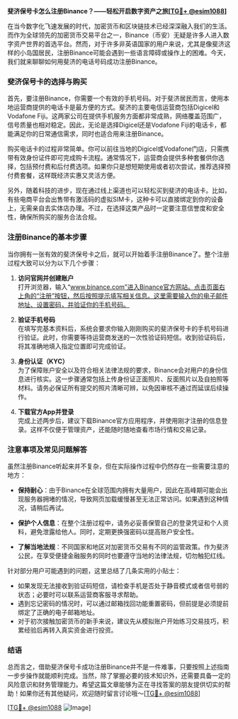 **斐济保号卡怎么注册Binance？——轻松开启数字资产之旅[[TG💪+ @esim1088](https://t.me/s/esim1088)]**

在当今数字化飞速发展的时代，加密货币和区块链技术已经深深融入我们的生活。而作为全球领先的加密货币交易平台之一，Binance（币安）无疑是许多人进入数字资产世界的首选平台。然而，对于许多非英语国家的用户来说，尤其是像斐济这样的小岛国居民，注册Binance可能会遇到一些语言障碍或操作上的困难。今天，我们就来聊聊如何用斐济的电话号码成功注册Binance。

### 斐济保号卡的选择与购买

首先，要注册Binance，你需要一个有效的手机号码。对于斐济居民而言，使用本地运营商提供的电话卡是最方便的方式。斐济的主要电信运营商包括Digicel和Vodafone Fiji。这两家公司在提供手机服务方面都非常成熟，网络覆盖范围广，信号质量也相对稳定。因此，无论是选择Digicel还是Vodafone Fiji的电话卡，都能满足你的日常通信需求，同时也适合用来注册Binance。

购买电话卡的过程非常简单。你可以前往当地的Digicel或Vodafone门店，只需携带有效身份证件即可完成购卡流程。通常情况下，运营商会提供多种套餐供你选择，包括预付费和后付费选项。如果你只是想短期使用或者初次尝试，推荐选择预付费套餐，这样既经济实惠又灵活方便。

另外，随着科技的进步，现在通过线上渠道也可以轻松买到斐济的电话卡。比如，有些电商平台会出售带有激活码的虚拟SIM卡，这种卡可以直接绑定到你的设备上，无需亲自去实体店办理。不过，在选择这类产品时一定要注意信誉度和安全性，确保所购买的服务合法合规。

### 注册Binance的基本步骤

当你拥有一张有效的斐济保号卡之后，就可以开始着手注册Binance了。整个注册过程大致可以分为以下几个步骤：

1. **访问官网并创建账户**  
   打开浏览器，输入“www.binance.com”进入Binance官方网站。点击页面右上角的“注册”按钮，然后按照提示填写相关信息。这里需要输入你的电子邮件地址、设置密码，并验证你的手机号码。

2. **验证手机号码**  
   在填写完基本资料后，系统会要求你输入刚刚购买的斐济保号卡的手机号码进行验证。此时，你需要等待运营商发送的一次性验证码短信。收到验证码后，将其准确地填入指定位置即可完成验证。

3. **身份认证（KYC）**  
   为了保障账户安全以及符合相关法律法规的要求，Binance会对用户的身份信息进行核实。这一步骤通常包括上传身份证正面照片、反面照片以及自拍照等材料。请务必保证所有提交的照片清晰可辨，以免因审核不通过而延误后续操作。

4. **下载官方App并登录**  
   完成上述两步后，建议下载Binance官方应用程序，并使用刚才注册的信息登录。这样不仅便于管理资产，还能随时随地查看市场行情和交易记录。

### 注意事项及常见问题解答

虽然注册Binance听起来并不复杂，但在实际操作过程中仍然存在一些需要注意的地方：

- **保持耐心**：由于Binance在全球范围内拥有大量用户，因此在高峰期可能会出现服务器拥堵的情况，导致网页加载缓慢甚至无法正常访问。如果遇到这种情况，请稍后再试。
  
- **保护个人信息**：在整个注册过程中，请务必妥善保管自己的登录凭证和个人资料，避免泄露给他人。同时，定期更换强密码以提高账户安全性。

- **了解当地法规**：不同国家和地区对加密货币交易有不同的监管政策。作为斐济公民，在享受便捷金融服务的同时也要遵守当地的法律法规，切勿触犯红线。

针对部分用户可能遇到的问题，这里总结了几条实用的小贴士：
- 如果发现无法接收到验证码短信，请检查手机是否处于静音模式或者信号弱的状态；必要时可以联系运营商客服寻求帮助。
- 遇到忘记密码的情况时，可以通过邮箱找回功能重置密码，但前提是必须提前绑定了正确的电子邮箱地址。
- 对于初次接触加密货币的新手来说，建议先从模拟账户开始练习交易技巧，积累经验后再转入真实资金进行投资。

### 结语

总而言之，借助斐济保号卡成功注册Binance并不是一件难事，只要按照上述指南一步步操作就能顺利完成。当然，除了掌握必要的技术知识外，还需要具备一定的风险意识和财务管理能力。希望这篇文章能够为正在寻找答案的朋友提供切实的帮助！如果你还有其他疑问，欢迎随时留言讨论哦～[[TG💪+ @esim1088](https://t.me/s/esim1088)]

[[TG💪+ @esim1088](https://t.me/s/esim1088) ![Image](https://i.postimg.cc/4NQfJmqS/Snipaste-2025-05-13-00-14-12.png)]